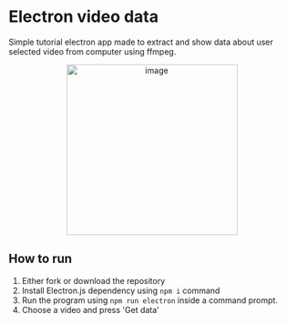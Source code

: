 # Electron video data
Simple tutorial electron app made to extract and show data about user selected video from computer using ffmpeg. 

<p align="center"><img src="https://i.ibb.co/qNv2PQq/ss.png" alt="image" width=300px /></p>

## How to run
1. Either fork or download the repository
2. Install Electron.js dependency using `npm i` command
3. Run the program using `npm run electron` inside a command prompt.
4. Choose a video and press 'Get data'
